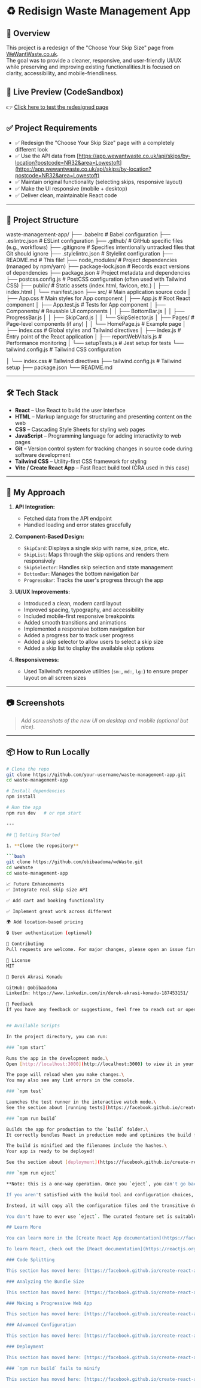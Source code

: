 # ♻️ Redisign Waste Management App

## 🧠 Overview

This project is a redesign of the "Choose Your Skip Size" page from [WeWantWaste.co.uk](https://wewantwaste.co.uk).  
The goal was to provide a cleaner, responsive, and user-friendly UI/UX while preserving and improving existing functionalities.It is focused on clarity, accessibility, and mobile-friendliness.

## 🔗 Live Preview (CodeSandbox)

👉 [Click here to test the redesigned page](https://ss669x-3000.csb.app/)


## ✅ Project Requirements

- ✅ Redesign the "Choose Your Skip Size" page with a completely different look
- ✅ Use the API data from [https://app.wewantwaste.co.uk/api/skips/by-location?postcode=NR32&area=Lowestoft](https://app.wewantwaste.co.uk/api/skips/by-location?postcode=NR32&area=Lowestoft)
- ✅ Maintain original functionality (selecting skips, responsive layout)
- ✅ Make the UI responsive (mobile + desktop)
- ✅ Deliver clean, maintainable React code
---

## 📂 Project Structure

waste-management-app/
├── .babelrc               # Babel configuration
├── .eslintrc.json         # ESLint configuration
├── .github/               # GitHub specific files (e.g., workflows)
├── .gitignore             # Specifies intentionally untracked files that Git should ignore
├── .stylelintrc.json      # Stylelint configuration
├── README.md              # This file!
├── node_modules/          # Project dependencies (managed by npm/yarn)
├── package-lock.json      # Records exact versions of dependencies
├── package.json           # Project metadata and dependencies
├── postcss.config.js      # PostCSS configuration (often used with Tailwind CSS)
├── public/                # Static assets (index.html, favicon, etc.)
│   ├── index.html
│   └── manifest.json
├── src/                   # Main application source code
│   ├── App.css            # Main styles for App component
│   ├── App.js             # Root React component
│   ├── App.test.js        # Tests for App component
│   ├── Components/        # Reusable UI components
│   │   ├── BottomBar.js
│   │   ├── ProgressBar.js
│   │   ├── SkipCard.js
│   │   └── SkipSelector.js
│   ├── Pages/             # Page-level components (if any)
│   │   └── HomePage.js    # Example page
│   ├── index.css          # Global styles and Tailwind directives
│   ├── index.js           # Entry point of the React application
│   ├── reportWebVitals.js # Performance monitoring
│   └── setupTests.js      # Jest setup for tests
└── tailwind.config.js     # Tailwind CSS configuration

│ └── index.css # Tailwind directives
├── tailwind.config.js # Tailwind setup
├── package.json
└── README.md


---

## 🛠️ Tech Stack

- **React** – Use React to build the user interface
- **HTML** – Markup language for structuring and presenting content on the web
- **CSS** – Cascading Style Sheets for styling web pages
- **JavaScript** – Programming language for adding interactivity to web pages
- **Git** – Version control system for tracking changes in source code during software development
- **Tailwind CSS** – Utility-first CSS framework for styling
- **Vite / Create React App** – Fast React build tool (CRA used in this case)



---

## 🚀 My Approach

1. **API Integration:**
   - Fetched data from the API endpoint
   - Handled loading and error states gracefully

2. **Component-Based Design:**
   - `SkipCard`: Displays a single skip with name, size, price, etc.
   - `SkipList`: Maps through the skip options and renders them responsively
   - `SkipSelector`: Handles skip selection and state management
   - `BottomBar`: Manages the bottom navigation bar
   - `ProgressBar`: Tracks the user's progress through the app

3. **UI/UX Improvements:**
   - Introduced a clean, modern card layout
   - Improved spacing, typography, and accessibility
   - Included mobile-first responsive breakpoints
   - Added smooth transitions and animations
   - Implemented a responsive bottom navigation bar
   - Added a progress bar to track user progress
   - Added a skip selector to allow users to select a skip size
   - Added a skip list to display the available skip options

4. **Responsiveness:**
   - Used Tailwind’s responsive utilities (`sm:`, `md:`, `lg:`) to ensure proper layout on all screen sizes
   

---

## 📷 Screenshots

> _Add screenshots of the new UI on desktop and mobile (optional but nice)._

---

## 📦 How to Run Locally

```bash
# Clone the repo
git clone https://github.com/your-username/waste-management-app.git
cd waste-management-app

# Install dependencies
npm install

# Run the app
npm run dev   # or npm start

---

## 🔧 Getting Started

1. **Clone the repository**

```bash
git clone https://github.com/obibaadoma/weWaste.git
cd weWaste
cd waste-management-app

📈 Future Enhancements
✅ Integrate real skip size API

✅ Add cart and booking functionality

✅ Implement great work across different 

🌍 Add location-based pricing

🔒 User authentication (optional)

🤝 Contributing
Pull requests are welcome. For major changes, please open an issue first to discuss what you would like to change.

📄 License
MIT

👤 Derek Akrasi Konadu

GitHub: @obibaadoma
LinkedIn: https://www.linkedin.com/in/derek-akrasi-konadu-187453151/

💬 Feedback
If you have any feedback or suggestions, feel free to reach out or open an issue.


## Available Scripts

In the project directory, you can run:

### `npm start`

Runs the app in the development mode.\
Open [http://localhost:3000](http://localhost:3000) to view it in your browser.

The page will reload when you make changes.\
You may also see any lint errors in the console.

### `npm test`

Launches the test runner in the interactive watch mode.\
See the section about [running tests](https://facebook.github.io/create-react-app/docs/running-tests) for more information.

### `npm run build`

Builds the app for production to the `build` folder.\
It correctly bundles React in production mode and optimizes the build for the best performance.

The build is minified and the filenames include the hashes.\
Your app is ready to be deployed!

See the section about [deployment](https://facebook.github.io/create-react-app/docs/deployment) for more information.

### `npm run eject`

**Note: this is a one-way operation. Once you `eject`, you can't go back!**

If you aren't satisfied with the build tool and configuration choices, you can `eject` at any time. This command will remove the single build dependency from your project.

Instead, it will copy all the configuration files and the transitive dependencies (webpack, Babel, ESLint, etc) right into your project so you have full control over them. All of the commands except `eject` will still work, but they will point to the copied scripts so you can tweak them. At this point you're on your own.

You don't have to ever use `eject`. The curated feature set is suitable for small and middle deployments, and you shouldn't feel obligated to use this feature. However we understand that this tool wouldn't be useful if you couldn't customize it when you are ready for it.

## Learn More

You can learn more in the [Create React App documentation](https://facebook.github.io/create-react-app/docs/getting-started).

To learn React, check out the [React documentation](https://reactjs.org/).

### Code Splitting

This section has moved here: [https://facebook.github.io/create-react-app/docs/code-splitting](https://facebook.github.io/create-react-app/docs/code-splitting)

### Analyzing the Bundle Size

This section has moved here: [https://facebook.github.io/create-react-app/docs/analyzing-the-bundle-size](https://facebook.github.io/create-react-app/docs/analyzing-the-bundle-size)

### Making a Progressive Web App

This section has moved here: [https://facebook.github.io/create-react-app/docs/making-a-progressive-web-app](https://facebook.github.io/create-react-app/docs/making-a-progressive-web-app)

### Advanced Configuration

This section has moved here: [https://facebook.github.io/create-react-app/docs/advanced-configuration](https://facebook.github.io/create-react-app/docs/advanced-configuration)

### Deployment

This section has moved here: [https://facebook.github.io/create-react-app/docs/deployment](https://facebook.github.io/create-react-app/docs/deployment)

### `npm run build` fails to minify

This section has moved here: [https://facebook.github.io/create-react-app/docs/troubleshooting#npm-run-build-fails-to-minify](https://facebook.github.io/create-react-app/docs/troubleshooting#npm-run-build-fails-to-minify)
